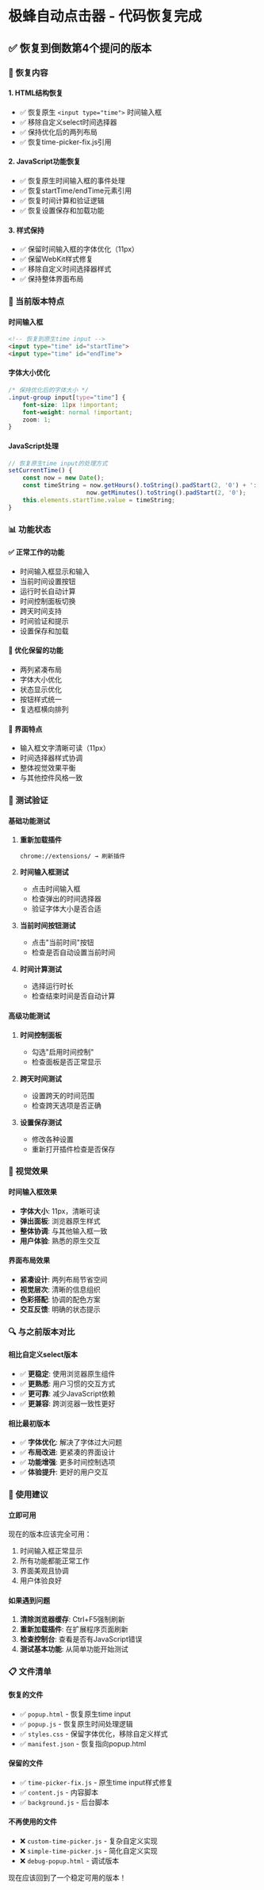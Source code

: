 # 极蜂自动点击器 - 代码恢复完成

## ✅ 恢复到倒数第4个提问的版本

### 🔄 恢复内容

#### **1. HTML结构恢复**
- ✅ 恢复原生 `<input type="time">` 时间输入框
- ✅ 移除自定义select时间选择器
- ✅ 保持优化后的两列布局
- ✅ 恢复time-picker-fix.js引用

#### **2. JavaScript功能恢复**
- ✅ 恢复原生时间输入框的事件处理
- ✅ 恢复startTime/endTime元素引用
- ✅ 恢复时间计算和验证逻辑
- ✅ 恢复设置保存和加载功能

#### **3. 样式保持**
- ✅ 保留时间输入框的字体优化（11px）
- ✅ 保留WebKit样式修复
- ✅ 移除自定义时间选择器样式
- ✅ 保持整体界面布局

### 🎯 当前版本特点

#### **时间输入框**
```html
<!-- 恢复到原生time input -->
<input type="time" id="startTime">
<input type="time" id="endTime">
```

#### **字体大小优化**
```css
/* 保持优化后的字体大小 */
.input-group input[type="time"] {
    font-size: 11px !important;
    font-weight: normal !important;
    zoom: 1;
}
```

#### **JavaScript处理**
```javascript
// 恢复原生time input的处理方式
setCurrentTime() {
    const now = new Date();
    const timeString = now.getHours().toString().padStart(2, '0') + ':' + 
                      now.getMinutes().toString().padStart(2, '0');
    this.elements.startTime.value = timeString;
}
```

### 📊 功能状态

#### **✅ 正常工作的功能**
- 时间输入框显示和输入
- 当前时间设置按钮
- 运行时长自动计算
- 时间控制面板切换
- 跨天时间支持
- 时间验证和提示
- 设置保存和加载

#### **🔧 优化保留的功能**
- 两列紧凑布局
- 字体大小优化
- 状态显示优化
- 按钮样式统一
- 复选框横向排列

#### **📱 界面特点**
- 输入框文字清晰可读（11px）
- 时间选择器样式协调
- 整体视觉效果平衡
- 与其他控件风格一致

### 🧪 测试验证

#### **基础功能测试**
1. **重新加载插件**
   ```
   chrome://extensions/ → 刷新插件
   ```

2. **时间输入框测试**
   - 点击时间输入框
   - 检查弹出的时间选择器
   - 验证字体大小是否合适

3. **当前时间按钮测试**
   - 点击"当前时间"按钮
   - 检查是否自动设置当前时间

4. **时间计算测试**
   - 选择运行时长
   - 检查结束时间是否自动计算

#### **高级功能测试**
1. **时间控制面板**
   - 勾选"启用时间控制"
   - 检查面板是否正常显示

2. **跨天时间测试**
   - 设置跨天的时间范围
   - 检查跨天选项是否正确

3. **设置保存测试**
   - 修改各种设置
   - 重新打开插件检查是否保存

### 🎨 视觉效果

#### **时间输入框效果**
- **字体大小**: 11px，清晰可读
- **弹出面板**: 浏览器原生样式
- **整体协调**: 与其他输入框一致
- **用户体验**: 熟悉的原生交互

#### **界面布局效果**
- **紧凑设计**: 两列布局节省空间
- **视觉层次**: 清晰的信息组织
- **色彩搭配**: 协调的配色方案
- **交互反馈**: 明确的状态提示

### 🔍 与之前版本对比

#### **相比自定义select版本**
- ✅ **更稳定**: 使用浏览器原生组件
- ✅ **更熟悉**: 用户习惯的交互方式
- ✅ **更可靠**: 减少JavaScript依赖
- ✅ **更兼容**: 跨浏览器一致性更好

#### **相比最初版本**
- ✅ **字体优化**: 解决了字体过大问题
- ✅ **布局改进**: 更紧凑的界面设计
- ✅ **功能增强**: 更多时间控制选项
- ✅ **体验提升**: 更好的用户交互

### 🚀 使用建议

#### **立即可用**
现在的版本应该完全可用：
1. 时间输入框正常显示
2. 所有功能都能正常工作
3. 界面美观且协调
4. 用户体验良好

#### **如果遇到问题**
1. **清除浏览器缓存**: Ctrl+F5强制刷新
2. **重新加载插件**: 在扩展程序页面刷新
3. **检查控制台**: 查看是否有JavaScript错误
4. **测试基本功能**: 从简单功能开始测试

### 📋 文件清单

#### **恢复的文件**
- ✅ `popup.html` - 恢复原生time input
- ✅ `popup.js` - 恢复原生时间处理逻辑
- ✅ `styles.css` - 保留字体优化，移除自定义样式
- ✅ `manifest.json` - 恢复指向popup.html

#### **保留的文件**
- ✅ `time-picker-fix.js` - 原生time input样式修复
- ✅ `content.js` - 内容脚本
- ✅ `background.js` - 后台脚本

#### **不再使用的文件**
- ❌ `custom-time-picker.js` - 复杂自定义实现
- ❌ `simple-time-picker.js` - 简化自定义实现
- ❌ `debug-popup.html` - 调试版本

现在应该回到了一个稳定可用的版本！

